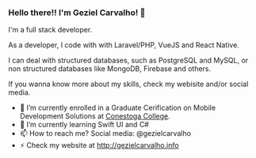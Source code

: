 ### Hello there!! I'm Geziel Carvalho! 👋

I'm a full stack developer.

As a developer, I code with with Laravel/PHP, VueJS and React Native.

I can deal with structured databases, such as PostgreSQL and MySQL, or non structured databases like MongoDB, Firebase and others.

If you wanna know more about my skills, check my webisite and/or social media.

- 🔭 I’m currently enrolled in a Graduate Cerification on Mobile Development Solutions at [Conestoga College](https://www.conestogac.on.ca/).
- 🌱 I’m currently learning Swift UI and C#
- 📫 How to reach me? Social media: @gezielcarvalho
- ⚡ Check my website at http://gezielcarvalho.info

<!--
**gezielcarvalho/gezielcarvalho** is a ✨ _special_ ✨ repository because its `README.md` (this file) appears on your GitHub profile.

Here are some ideas to get you started:

- 🔭 I’m currently working on ...
- 🌱 I’m currently learning ...
- 👯 I’m looking to collaborate on ...
- 🤔 I’m looking for help with ...
- 💬 Ask me about ...
- 📫 How to reach me: ...
- 😄 Pronouns: ...
- ⚡ Fun fact: ...
-->
